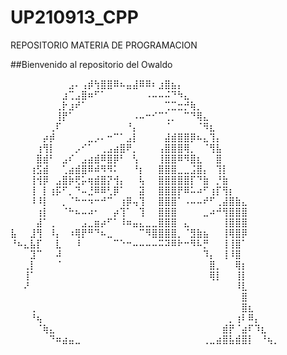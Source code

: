 # UP210913_CPP
REPOSITORIO MATERIA DE PROGRAMACION

##Bienvenido al repositorio del Owaldo

⠀⠀⠀⠀⠀⠀⠀⠀⠀⣠⠄⢠⡾⢳⣿⣿⠿⠦⣤⣼⠿⠿⠆⣰⣿⣦⡄⠀⠀⠀⠀⠀⠀⠀⠀⠀⠀⠀⠀⠀⠀⠀
⠀⠀⠀⠀⠀⠀⠀⠀⣰⢉⣠⣿⠶⠋⠁⠀⠀⠀⠀⠀⠀⠠⠤⠤⠬⠙⠳⣄⠀⠀⠀⠀⠀⠀⠀⠀⠀⠀⠀⠀⠀⠀
⠀⠀⠀⠀⠀⠀⠀⢀⡗⣰⠞⠁⠀⠀⠀⠀⠀⠀⠀⠀⠀⠀⠀⠀⢉⣉⣒⡚⢷⡀⠀⠀⠀⠀⠀⠀⠀⠀⠀⠀⠀⠀
⠀⠀⠀⠀⠀⠀⠀⢸⡟⠁⠀⠀⠀⠀⠀⠀⠀⠀⠀⠠⠤⠒⠊⠉⢁⡀⠀⠉⠙⢿⣄⠀⠀⠀⠀⠀⠀⠀⠀⠀⠀⠀
⠀⠀⠀⠀⠀⠀⢀⠏⠀⠀⠀⠀⠀⠀⠀⠀⠀⠀⠘⡄⠀⠀⠀⠀⠈⠀⠀⠀⠀⠈⠻⣆⠀⠀⠀⠀⠀⠀⠀⠀⠀⠀
⠀⠀⠀⠀⠀⡴⡾⠀⠀⠀⠀⠀⣀⡠⠄⠒⠉⠁⣠⡇⠀⠀⠀⠀⣼⣾⣿⣿⡿⠦⣄⢹⡄⠀⠀⠀⠀⠀⠀⠀⠀⠀
⠀⠀⠀⠀⢰⢻⡇⠀⠀⠀⡠⠊⠁⠀⢀⣠⣴⣿⠟⡀⠀⠀⠀⢠⣿⣿⣿⢿⡀⠀⠈⢻⣧⠀⠀⠀⠀⠀⠀⠀⠀⠀
⠀⠀⠀⠀⣿⣾⠃⠀⣠⠎⠀⣠⣴⣾⠿⣿⡿⠃⠀⢣⠀⠀⠀⢸⣿⣿⠿⠻⣿⣆⠀⠀⣿⠀⠀⠀⠀⠀⠀⠀⠀⠀
⠀⠀⠀⢰⣫⣾⠀⠀⢁⣴⣾⣿⠿⠾⠻⠻⠅⠀⠀⠘⡆⠀⠀⣿⣿⣿⣀⣀⣨⣿⡄⠀⢹⡇⠀⠀⠀⠀⠀⠀⠀⠀
⠀⠀⠀⢸⢺⡿⠀⣠⣿⡷⢟⡥⢶⣾⣿⡝⢺⡄⠀⠀⢧⠀⠀⣿⣿⣿⣿⣿⡏⠙⣷⠀⡘⣷⠀⠀⠀⠀⠀⠀⠀⠀
⠀⠀⠀⢸⠀⡇⢰⡯⠋⡀⠙⠤⣘⠿⠿⢃⡿⠁⠀⠀⣽⠀⠀⣿⣿⣿⡟⠿⠥⠴⠋⢰⡏⢻⡆⠀⠀⠀⠀⠀⠀⠀
⠀⠀⠀⠸⠸⡇⠀⠀⡀⠈⠓⠒⠲⠒⠚⠉⠀⢰⡿⢤⢹⠀⠀⣿⣿⣿⠁⠠⠤⠤⠞⠋⢀⣼⣿⣷⣄⠀⠀⠀⠀⠀
⠀⠀⠀⠀⢰⡇⠀⠀⠈⠓⠦⠤⠴⠂⠀⠀⡴⢹⠁⠀⢹⠀⠀⣿⣿⣿⠀⠀⠀⠀⣀⠴⠚⢻⣿⣿⣿⠀⠀⠀⠀⠀
⠀⠀⠀⠀⣼⠁⢀⠀⠀⠀⠀⣠⣀⣶⡴⠋⠁⠸⠶⣤⣄⣀⣀⣿⣿⣿⠀⣄⠀⠀⠀⠀⠀⢸⣿⣿⣿⠀⠀⠀⠀⠀
⣧⠀⠀⣸⢻⠀⠸⡄⠀⠰⢿⡟⠛⠙⠦⣀⠀⠀⠀⠀⠉⠻⣿⣿⣿⣿⡀⠈⣻⣷⣦⠀⠀⢸⢿⣿⡿⠀⠀⠀⠀⠀
⠘⠦⣄⣧⡏⠀⠀⣇⠀⠀⠸⠀⠀⠀⠀⠀⠉⠑⠒⠤⠤⠤⠤⠭⠽⠿⠗⠒⠻⠧⡛⠀⠀⢸⢸⣿⠁⠀⠀⠀⠀⠀
⠀⠀⠀⣹⠉⠀⠀⠼⠀⠀⠀⠀⠀⠀⠀⠀⠀⠀⠀⠀⠀⠀⠀⠀⠀⠀⠀⠀⠀⠀⠹⡄⠀⢸⠸⣿⠀⠀⠀⠀⠀⠀
⠀⠀⢀⡇⠀⠀⠀⠈⠀⠀⠀⠀⠀⠀⠀⠀⠀⠀⠀⠀⠀⠀⠀⠀⠀⠀⠀⠀⠀⠀⠀⣿⡀⠀⠀⢿⡆⠀⠀⠀⠀⠀
⠀⠀⢸⠁⠀⠀⠀⠀⠀⠀⠀⠀⠀⠀⠀⠀⠀⠀⠀⠀⠀⠀⠀⠀⠀⠀⠀⠀⠀⠀⠀⢿⡇⠀⠀⢸⡇⠀⠀⠀⠀⠀
⠀⠀⠜⠀⠀⠀⠀⠀⠀⠀⠀⠀⠀⠀⠀⠀⠀⠀⠀⠀⠀⠀⠀⠀⠀⠀⠀⠀⠀⠀⠀⠀⠀⠀⠀⠸⣇⠀⠀⠀⠀⠀
⠀⠀⠀⠀⠀⠀⠀⠀⠀⠀⠀⠀⠀⠀⠀⠀⠀⠀⠀⠀⠀⠀⠀⠀⠀⠀⠀⠀⠀⠀⠀⠀⠀⠀⠀⠀⣿⠀⠀⠀⠀⠀
⠀⠀⠀⢀⠀⠀⠀⠀⠀⠀⠀⠀⠀⠀⠀⠀⠀⠀⠀⠀⠀⠀⠀⠀⠀⠀⠀⠀⠀⠀⠀⠀⠀⠀⠀⠀⣿⣆⠀⠀⠀⠀
⠀⠀⠀⠘⢦⠀⠀⠀⠀⠀⠀⠀⠀⠀⠀⠀⠀⠀⠀⠀⠀⠀⠀⠀⠀⠀⠀⠀⠀⠀⠀⠀⠀⠀⡀⢰⠇⠿⡄⠀⠀⠀
⠀⠀⠀⠀⠈⢷⣄⠀⠀⠀⠀⠀⠀⠀⠀⠀⠀⠀⠀⠀⠀⠀⠀⠀⠀⠀⠀⠀⠀⠀⠀⠀⠀⣾⡟⠈⣴⠏⠹⣆⠀⠀
⠀⠀⠀⠀⠀⠀⠙⠶⣴⣤⣀⠀⠀⠀⠀⠀⠀⠀⠀⠀⠀⠀⠀⠀⠀⠀⠀⠀⠀⠀⢀⣀⣴⣿⣧⣾⣿⡇⠀⠘⢦⡀
